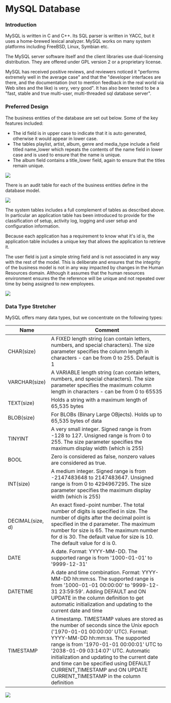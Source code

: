 # MySQL Database

### Introduction

MySQL is written in C and C++. Its SQL parser is written in YACC, but it uses a home-brewed lexical analyzer.  MySQL works on many system platforms including FreeBSD, Linux, Symbian etc.

The MySQL server software itself and the client libraries use dual-licensing distribution. They are offered under GPL version 2 or a proprietary license.

MySQL has received positive reviews, and reviewers noticed it "performs extremely well in the average case" and that the "developer interfaces are there, and the documentation (not to mention feedback in the real world via Web sites and the like) is very, very good". It has also been tested to be a "fast, stable and true multi-user, multi-threaded sql database server".

### Preferred Design

The business entities of the database are set out below. Some of the key features included:

- The id field is in upper case to indicate that it is auto generated, otherwise it would appear in lower case.
- The tables playlist, artist, album, genre and media_type include a field titled name_lower which repeats the contents of the name field in lower case and is used to ensure that the name is unique.
- The album field contains a title_lower field, again to ensure that the titles remain unique.

![](/Users/jdooley/Development/mistral/docs/img/mysql-preferred-main.png)

There is an audit table for each of the business entities define in the database model.

![](/Users/jdooley/Development/mistral/docs/img/mysql-preferred-audit.png)

The system tables includes a full complement of tables as described above. In particular an application table has been introduced to provide for the classification of setup, activity log, logging and user setup and configuration information.

Because each application has a requirement to know what it's id is, the application table includes a unique key that allows the application to retrieve it.

The user field is just a simple string field and is not associated in any way with the rest of the model. This is deliberate and ensures that the integrity of the business model is not in any way impacted by changes in the Human Resources domain. Although it assumes that the human resources environment ensures the the reference will be unique and not repeated over time by being assigned to new employees.

![](/Users/jdooley/Development/mistral/docs/img/mysql-preferred-system.png)

### Data Type Stretcher

MySQL offers many data types, but we concentrate on the following types:

| Name             | Comment                                                                                                                                                                                                                                                                                                                                                                                                           |
| ---------------- | ----------------------------------------------------------------------------------------------------------------------------------------------------------------------------------------------------------------------------------------------------------------------------------------------------------------------------------------------------------------------------------------------------------------- |
| CHAR(size)       | A FIXED length string (can contain letters, numbers, and special characters). The size parameter specifies the column length in characters - can be from 0 to 255. Default is 1                                                                                                                                                                                                                                   |
| VARCHAR(size)    | A VARIABLE length string (can contain letters, numbers, and special characters). The size parameter specifies the maximum column length in characters - can be from 0 to 65535                                                                                                                                                                                                                                    |
| TEXT(size)       | Holds a string with a maximum length of 65,535 bytes                                                                                                                                                                                                                                                                                                                                                              |
| BLOB(size)       | For BLOBs (Binary Large OBjects). Holds up to 65,535 bytes of data                                                                                                                                                                                                                                                                                                                                                |
| TINYINT          | A very small integer. Signed range is from -128 to 127. Unsigned range is from 0 to 255. The size parameter specifies the maximum display width (which is 255)                                                                                                                                                                                                                                                    |
| BOOL             | Zero is considered as false, nonzero values are considered as true.                                                                                                                                                                                                                                                                                                                                               |
| INT(size)        | A medium integer. Signed range is from -2147483648 to 2147483647. Unsigned range is from 0 to 4294967295. The size parameter specifies the maximum display width (which is 255)                                                                                                                                                                                                                                   |
| DECIMAL(size, d) | An exact fixed-point number. The total number of digits is specified in size. The number of digits after the decimal point is specified in the d parameter. The maximum number for size is 65. The maximum number for d is 30. The default value for size is 10. The default value for d is 0.                                                                                                                    |
| DATE             | A date. Format: YYYY-MM-DD. The supported range is from '1000-01-01' to '9999-12-31'                                                                                                                                                                                                                                                                                                                              |
| DATETIME         | A date and time combination. Format: YYYY-MM-DD hh:mm:ss. The supported range is from '1000-01-01 00:00:00' to '9999-12-31 23:59:59'. Adding DEFAULT and ON UPDATE in the column definition to get automatic initialization and updating to the current date and time                                                                                                                                             |
| TIMESTAMP        | A timestamp. TIMESTAMP values are stored as the number of seconds since the Unix epoch ('1970-01-01 00:00:00' UTC). Format: YYYY-MM-DD hh:mm:ss. The supported range is from '1970-01-01 00:00:01' UTC to '2038-01-09 03:14:07' UTC. Automatic initialization and updating to the current date and time can be specified using DEFAULT CURRENT_TIMESTAMP and ON UPDATE CURRENT_TIMESTAMP in the column definition |

![](/Users/jdooley/Development/mistral/docs/img/mysql-stretched-main.png)
